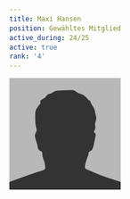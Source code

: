 ```yaml
---
title: Maxi Hansen
position: Gewähltes Mitglied
active_during: 24/25
active: true
rank: '4'
---
```

![Maxi Hansen](/assets/images/bio-photo.jpg)
